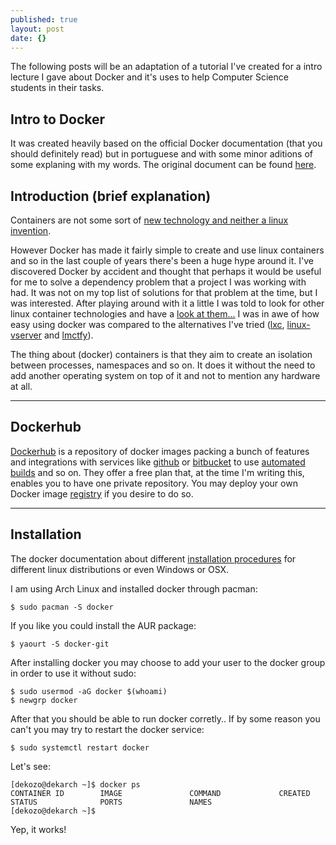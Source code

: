 ```yaml
---
published: true
layout: post
date: {}
---
```




The following posts will be an adaptation of a tutorial I've created for a intro lecture I gave about Docker and it's uses to help Computer Science students in their tasks. 

## Intro to Docker

It was created heavily based on the official Docker documentation (that you should definitely read) but in portuguese and with some minor aditions of some explaning with my words. The original document can be found [here](https://docs.google.com/document/d/1R2_vhAWnj8AqAtSOZX4WBiBPgxlnA4p0QW0Y0WvQN50/edit?usp=sharing).

## Introduction (brief explanation)
Containers are not some sort of [new technology and neither a linux invention](https://docs.google.com/document/d/1R2_vhAWnj8AqAtSOZX4WBiBPgxlnA4p0QW0Y0WvQN50/edit?usp=sharing). 

However Docker has made it fairly simple to create and use linux containers and so in the last couple of years there's been a huge hype around it. 
I've discovered Docker by accident and thought that perhaps it would be useful for me to solve a dependency problem that a project I was working with had. It was not on my top list of solutions for that problem at the time, but I was interested. 
After playing around with it a little I was told to look for other linux container technologies and have a [look at them...](http://slides.com/andreleite/teste-de-apresentacao/#/) I was in awe of how easy using docker was compared to the alternatives I've tried ([lxc](https://linuxcontainers.org/lxc/introduction/), [linux-vserver](http://linux-vserver.org/Welcome_to_Linux-VServer.org) and [lmctfy](https://github.com/google/lmctfy)).

The thing about (docker) containers is that they aim to create an isolation between processes, namespaces and so on. It does it without the need to add another operating system on top of it and not to mention any hardware at all.
***
## Dockerhub
[Dockerhub](https://hub.docker.com) is a repository of docker images packing a bunch of features and integrations with services like [github](https://github.com/) or [bitbucket](https://bitbucket.org/) to use [automated builds](https://docs.docker.com/docker-hub/builds/) and so on. They offer a free plan that, at the time I'm writing this, enables you to have one private repository. 
You may deploy your own Docker image [registry](https://docs.docker.com/registry/) if you desire to do so.
***
## Installation
The docker documentation about different [installation procedures](https://docs.docker.com/installation/) for different linux distributions or even Windows or OSX.

I am using Arch Linux and installed docker through pacman:

	$ sudo pacman -S docker
If you like you could install the AUR package:

	$ yaourt -S docker-git

After installing docker you may choose to add your user to the docker group in order to use it without sudo:

	$ sudo usermod -aG docker $(whoami)
    $ newgrp docker

After that you should be able to run docker corretly.. If by some reason you can't you may try to restart the docker service:

	$ sudo systemctl restart docker

Let's see: 

	[dekozo@dekarch ~]$ docker ps
	CONTAINER ID        IMAGE               COMMAND             CREATED             STATUS              PORTS               NAMES
	[dekozo@dekarch ~]$ 


Yep, it works!
